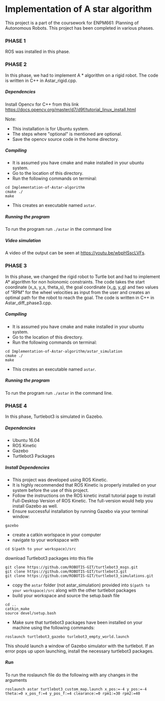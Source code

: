 # Implementation of A star algorithm

This project is a part of the coursework for ENPM661: Planning of Autonomous Robots. This project has been completed in various phases.

### PHASE 1

ROS was installed in this phase.

### PHASE 2

In this phase, we had to implement A * algorithm on a rigid robot. The code is written in C++ in Astar_rigid.cpp.


##### Dependencies

Install Opencv for C++ from this link https://docs.opencv.org/master/d7/d9f/tutorial_linux_install.html

Note:
- This installation is for Ubuntu system.
- The steps where "optional" is mentioned are optional.
- Save the opencv source code in the home directory.

##### Compiling

- It is assumed you have cmake and make installed in your ubuntu system.
- Go to the location of this directory.
- Run the following commands on terminal:  
```
cd Implementation-of-Astar-algorithm
cmake ./
make
```
- This creates an executable named ```astar```.

##### Running the program

To run the program run ```./astar``` in the command line


##### Video simulation

A video of the output can be seen at https://youtu.be/wbpHSscLVFs.

### PHASE 3

In this phase, we changed the rigid robot to Turtle bot and had to implement A* algorithm for non holonomic constraints. The code takes the start coordinate (x_s, y_s, theta_s), the goal coordinate (x_g, y_g) and two values of "RPM" for the wheel velocities as input from the user and creates an optimal path for the robot to reach the goal.
The code is written in C++ in Astar_diff_phase3.cpp.

##### Compiling

- It is assumed you have cmake and make installed in your ubuntu system.
- Go to the location of this directory.
- Run the following commands on terminal:  
```
cd Implementation-of-Astar-algorithm/astar_simulation
cmake ./
make
```
- This creates an executable named ```astar```.

##### Running the program

To run the program run ```./astar``` in the command line.

<!-- ##### Video simulation
 -->


### PHASE 4
In this phase, Turtlebot3 is simulated in Gazebo.

##### Dependencies
- Ubuntu 16.04
- ROS Kinetic
- Gazebo
- Turtlebot3 Packages

##### Install Dependencies
- This project was developed using ROS Kinetic.
-	It is highly recommended that ROS Kinetic is properly installed on your system before the use of this project.
-	Follow the instructions on the ROS kinetic install tutorial page to install Full-Desktop Version of ROS Kinetic. The full-version would help you install Gazebo as well. 
-	Ensure successful installation by running Gazebo via your terminal window:
```
gazebo
```
- create a catkin worlspace in your computer
- navigate to your workspace with 
```
cd $(path to your workspace)/src
```
download Turtlebot3 packages into this file
```
git clone https://github.com/ROBOTIS-GIT/turtlebot3_msgs.git
git clone https://github.com/ROBOTIS-GIT/turtlebot3.git
git clone https://github.com/ROBOTIS-GIT/turtlebot3_simulations.git
```
- copy the ```astar``` folder (not astar_simulation) provided into ```$(path to your workspace)/src```  along with the other turtlebot packages
- build your workspace and source the setup.bash file
```
cd ..
catkin_make
source devel/setup.bash
```
-	Make sure that turtlebot3 packages have been installed on your machine using the following commands:
``` 
roslaunch turtlebot3_gazebo turlebot3_empty_world.launch
```
This should launch a window of Gazebo simulator with the turtlebot. If an error pops up upon launching, install the necessary turtlebot3 packages.

##### Run
To run the roslaunch file do the following with any changes in the arguments
```
roslaunch astar turtlebot3_custom_map.launch x_pos:=-4 y_pos:=-4 theta:=0 x_pos_f:=4 y_pos_f:=4 clearance:=0 rpm1:=30 rpm2:=40

```
<!-- ##### Video simulation -->
